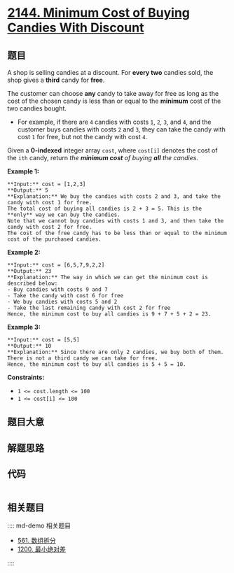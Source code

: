 # [2144. Minimum Cost of Buying Candies With Discount](https://leetcode.com/problems/minimum-cost-of-buying-candies-with-discount)

## 题目

A shop is selling candies at a discount. For **every two** candies sold, the
shop gives a **third** candy for **free**.

The customer can choose **any** candy to take away for free as long as the
cost of the chosen candy is less than or equal to the **minimum** cost of the
two candies bought.

  * For example, if there are `4` candies with costs `1`, `2`, `3`, and `4`, and the customer buys candies with costs `2` and `3`, they can take the candy with cost `1` for free, but not the candy with cost `4`.

Given a **0-indexed** integer array `cost`, where `cost[i]` denotes the cost
of the `ith` candy, return _the **minimum cost** of buying **all** the
candies_.



**Example 1:**

    
    
    **Input:** cost = [1,2,3]
    **Output:** 5
    **Explanation:** We buy the candies with costs 2 and 3, and take the candy with cost 1 for free.
    The total cost of buying all candies is 2 + 3 = 5. This is the **only** way we can buy the candies.
    Note that we cannot buy candies with costs 1 and 3, and then take the candy with cost 2 for free.
    The cost of the free candy has to be less than or equal to the minimum cost of the purchased candies.
    

**Example 2:**

    
    
    **Input:** cost = [6,5,7,9,2,2]
    **Output:** 23
    **Explanation:** The way in which we can get the minimum cost is described below:
    - Buy candies with costs 9 and 7
    - Take the candy with cost 6 for free
    - We buy candies with costs 5 and 2
    - Take the last remaining candy with cost 2 for free
    Hence, the minimum cost to buy all candies is 9 + 7 + 5 + 2 = 23.
    

**Example 3:**

    
    
    **Input:** cost = [5,5]
    **Output:** 10
    **Explanation:** Since there are only 2 candies, we buy both of them. There is not a third candy we can take for free.
    Hence, the minimum cost to buy all candies is 5 + 5 = 10.
    



**Constraints:**

  * `1 <= cost.length <= 100`
  * `1 <= cost[i] <= 100`


## 题目大意

## 解题思路

## 代码

```javascript

```

## 相关题目

:::: md-demo 相关题目
- [561. 数组拆分](https://leetcode.com/problems/array-partition)
- [1200. 最小绝对差](https://leetcode.com/problems/minimum-absolute-difference)

::::
